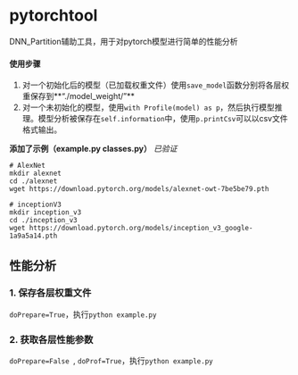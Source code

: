 # pytorchtool
DNN_Partition辅助工具，用于对pytorch模型进行简单的性能分析

#### 使用步骤

1. 对一个初始化后的模型（已加载权重文件）使用`save_model`函数分别将各层权重保存到**“./model_weight/”**
2. 对一个未初始化的模型，使用`with Profile(model) as p`，然后执行模型推理。模型分析被保存在`self.information`中，使用`p.printCsv`可以以csv文件格式输出。

**添加了示例（example.py classes.py）** *已验证*


```shell
# AlexNet
mkdir alexnet
cd ./alexnet
wget https://download.pytorch.org/models/alexnet-owt-7be5be79.pth
```

```shell
# inceptionV3
mkdir inception_v3
cd ./inception_v3
wget https://download.pytorch.org/models/inception_v3_google-1a9a5a14.pth
```

## 性能分析

### 1. 保存各层权重文件

`doPrepare=True`，执行`python example.py`

### 2. 获取各层性能参数

`doPrepare=False `, `doProf=True`，执行`python example.py`